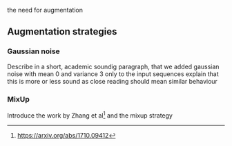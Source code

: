 the need for augmentation

## Augmentation strategies

### Gaussian noise

Describe in a short, academic soundig paragraph, that we added gaussian noise with mean 0 and variance 3 only to the input sequences
explain that this is more or less sound as close reading should mean similar behaviour

### MixUp

Introduce the work by Zhang et al[^1] and the mixup strategy

[^1]: https://arxiv.org/abs/1710.09412